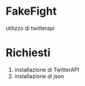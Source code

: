 # FakeFight
utilizzo di twitterapi

# Richiesti
1. installazione di TwitterAPI
2. installazione di json

